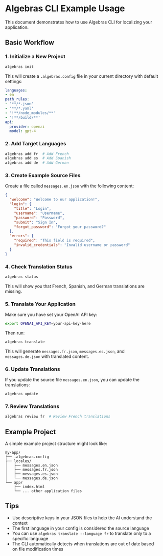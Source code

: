 # Algebras CLI Example Usage

This document demonstrates how to use Algebras CLI for localizing your application.

## Basic Workflow

### 1. Initialize a New Project

```bash
algebras init
```

This will create a `.algebras.config` file in your current directory with default settings:

```yaml
languages:
- en
path_rules:
- '**/*.json'
- '**/*.yaml'
- '!**/node_modules/**'
- '!**/build/**'
api:
  provider: openai
  model: gpt-4
```

### 2. Add Target Languages

```bash
algebras add fr  # Add French
algebras add es  # Add Spanish
algebras add de  # Add German
```

### 3. Create Example Source Files

Create a file called `messages.en.json` with the following content:

```json
{
  "welcome": "Welcome to our application!",
  "login": {
    "title": "Login",
    "username": "Username",
    "password": "Password",
    "submit": "Sign In",
    "forgot_password": "Forgot your password?"
  },
  "errors": {
    "required": "This field is required",
    "invalid_credentials": "Invalid username or password"
  }
}
```

### 4. Check Translation Status

```bash
algebras status
```

This will show you that French, Spanish, and German translations are missing.

### 5. Translate Your Application

Make sure you have set your OpenAI API key:

```bash
export OPENAI_API_KEY=your-api-key-here
```

Then run:

```bash
algebras translate
```

This will generate `messages.fr.json`, `messages.es.json`, and `messages.de.json` with translated content.

### 6. Update Translations

If you update the source file `messages.en.json`, you can update the translations:

```bash
algebras update
```

### 7. Review Translations

```bash
algebras review fr  # Review French translations
```

## Example Project

A simple example project structure might look like:

```
my-app/
├── .algebras.config
├── locales/
│   ├── messages.en.json
│   ├── messages.fr.json
│   ├── messages.es.json
│   └── messages.de.json
└── app/
    ├── index.html
    └── ... other application files
```

## Tips

- Use descriptive keys in your JSON files to help the AI understand the context
- The first language in your config is considered the source language
- You can use `algebras translate --language fr` to translate only to a specific language
- The CLI automatically detects when translations are out of date based on file modification times 